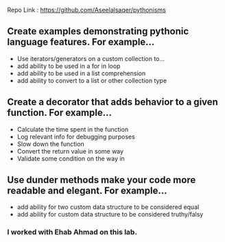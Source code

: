Repo Link : https://github.com/Aseelalsaqer/pythonisms

## Create examples demonstrating pythonic language features. For example…
- Use iterators/generators on a custom collection to…
- add ability to be used in a for in loop
- add ability to be used in a list comprehension
- add ability to convert to a list or other collection type
## Create a decorator that adds behavior to a given function. For example…
- Calculate the time spent in the function
- Log relevant info for debugging purposes
- Slow down the function
- Convert the return value in some way
- Validate some condition on the way in
## Use dunder methods make your code more readable and elegant. For example…
- add ability for two custom data structure to be considered equal
- add ability for custom data structure to be considered truthy/falsy

### I worked with Ehab Ahmad on this lab.